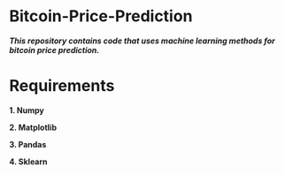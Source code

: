 # Bitcoin-Price-Prediction

***This repository contains code that uses machine learning methods for bitcoin price prediction.***

# Requirements

**1. Numpy**

**2. Matplotlib**

**3. Pandas**

**4. Sklearn**

